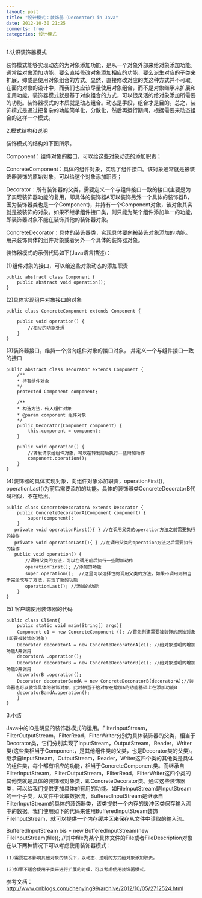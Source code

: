 ```yaml
---
layout: post
title: "设计模式：装饰器（Decorator）in Java"
date: 2012-10-30 21:25
comments: true
categories: 设计模式
---
```

1.认识装饰器模式

装饰模式能够实现动态的为对象添加功能，是从一个对象外部来给对象添加功能。通常给对象添加功能，要么直接修改对象添加相应的功能，要么派生对应的子类来扩展，抑或是使用对象组合的方式。显然，直接修改对应的类这种方式并不可取。在面向对象的设计中，而我们也应该尽量使用对象组合，而不是对象继承来扩展和复用功能。装饰器模式就是基于对象组合的方式，可以很灵活的给对象添加所需要的功能。装饰器模式的本质就是动态组合。动态是手段，组合才是目的。总之，装饰模式是通过把复杂的功能简单化，分散化，然后再运行期间，根据需要来动态组合的这样一个模式。 
 
<!--more-->
2.模式结构和说明  

装饰模式的结构如下图所示。

Component：组件对象的接口，可以给这些对象动态的添加职责；

ConcreteComponent：具体的组件对象，实现了组件接口。该对象通常就是被装饰器装饰的原始对象，可以给这个对象添加职责；

Decorator：所有装饰器的父类，需要定义一个与组件接口一致的接口(主要是为了实现装饰器功能的复用，即具体的装饰器A可以装饰另外一个具体的装饰器B，因为装饰器类也是一个Component)，并持有一个Component对象，该对象其实就是被装饰的对象。如果不继承组件接口类，则只能为某个组件添加单一的功能，即装饰器对象不能在装饰其他的装饰器对象。

ConcreteDecorator：具体的装饰器类，实现具体要向被装饰对象添加的功能。用来装饰具体的组件对象或者另外一个具体的装饰器对象。

装饰器模式的示例代码如下(Java语言描述)：

   (1)组件对象的接口，可以给这些对象动态的添加职责

	public abstract class Component {  
    	public abstract void operation();  
	}  
(2)具体实现组件对象接口的对象
  
	public class ConcreteComponent extends Component {  
  
    	public void operation() {  
        	//相应的功能处理  
    	}  
  	}  
 
(3)装饰器接口，维持一个指向组件对象的接口对象， 并定义一个与组件接口一致的接口
 
	public abstract class Decorator extends Component {  
    	/** 
     	* 持有组件对象 
     	*/  
    	protected Component component;  
  
    	/** 
     	* 构造方法，传入组件对象 
     	* @param component 组件对象 
    	*/  
    	public Decorator(Component component) {  
        	this.component = component;  
    	}  
  
    	public void operation() {  
        	//转发请求给组件对象，可以在转发前后执行一些附加动作  
        	component.operation();  
    	}   
	}  
 

(4)装饰器的具体实现对象，向组件对象添加职责，operationFirst()，operationLast()为前后需要添加的功能。具体的装饰器类ConcreteDecoratorB代码相似，不在给出。
 
	public class ConcreteDecoratorA extends Decorator {  
       	public ConcreteDecoratorA(Component component) {  
            super(component);  
   		}  
       private void operationFirst(){ } //在调用父类的operation方法之前需要执行的操作  
       private void operationLast(){ } //在调用父类的operation方法之后需要执行的操作  
       public void operation() {  
           //调用父类的方法，可以在调用前后执行一些附加动作  
           operationFirst(); //添加的功能  
           super.operation();  //这里可以选择性的调用父类的方法，如果不调用则相当于完全改写了方法，实现了新的功能  
           operationLast(); //添加的功能  
   		}  
	}  
(5) 客户端使用装饰器的代码

	public class Client{  
   		public static void main(String[] args){  
    	Component c1 = new ConcreteComponent (); //首先创建需要被装饰的原始对象(即要被装饰的对象)  
    	Decorator decoratorA = new ConcreteDecoratorA(c1); //给对象透明的增加功能A并调用  
    	decoratorA .operation();  
    	Decorator decoratorB = new ConcreteDecoratorB(c1); //给对象透明的增加功能B并调用  
    	decoratorB .operation();  
    	Decorator decoratorBandA = new ConcreteDecoratorB(decoratorA);//装饰器也可以装饰具体的装饰对象，此时相当于给对象在增加A的功能基础上在添加功能B  
    	decoratorBandA.operation();  
  		}  
	}  
 
3.小结

Java中的IO是明显的装饰器模式的运用。FilterInputStream，FilterOutputStream，FilterRead，FilterWriter分别为具体装饰器的父类，相当于Decorator类，它们分别实现了InputStream，OutputStream，Reader，Writer类(这些类相当于Component，是其他组件类的父类，也是Decorator类的父类)。继承自InputStream，OutputStream，Reader，Writer这四个类的其他类是具体的组件类，每个都有相应的功能，相当于ConcreteComponent类。而继承自FilterInputStream，FilterOutputStream，FilterRead，FilterWriter这四个类的其他类就是具体的装饰器对象类，即ConcreteDecorator类。通过这些装饰器类，可以给我们提供更加具体的有用的功能。如FileInputStream是InputStream的一个子类，从文件中读取数据流，BufferedInputStream是继承自FilterInputStream的具体的装饰器类，该类提供一个内存的缓冲区类保存输入流中的数据。我们使用如下的代码来使用BufferedInputStream装饰FileInputStream，就可以提供一个内存缓冲区来保存从文件中读取的输入流。

BufferedInputStream bis = new BufferedInputStream(new FileInputStream(file)); //其中file为某个具体文件的File或者FileDescription对象  
    在以下两种情况下可以考虑使用装饰器模式：

    (1)需要在不影响其他对象的情况下，以动态、透明的方式给对象添加职责。

    (2)如果不适合使用子类来进行扩展的时候，可以考虑使用装饰器模式。


参考文档：<http://www.cnblogs.com/chenying99/archive/2012/10/05/2712524.html>